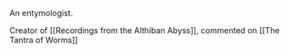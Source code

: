 An entymologist.

Creator of [[Recordings from the Althiban Abyss]], commented on [[The Tantra of Worms]]